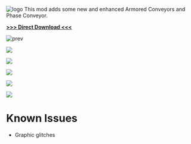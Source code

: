 ![logo](https://raw.githubusercontent.com/Maxwelllondon92/AdvancedLogisticsMod/master/Pics/AdvLog.png)
This mod adds some new and enhanced Armored Conveyors and Phase Conveyor.

**[>>> Direct Download <<<](https://github.com/Maxwelllondon92/AdvancedLogisticsMod/raw/master/AdvLog.zip)**

![prev](https://raw.githubusercontent.com/Maxwelllondon92/AdvancedLogisticsMod/master/Pics/prev.PNG)

![](https://raw.githubusercontent.com/Maxwelllondon92/AdvancedLogisticsMod/master/Pics/conv1.PNG)

![](https://raw.githubusercontent.com/Maxwelllondon92/AdvancedLogisticsMod/master/Pics/conv2.PNG)

![](https://raw.githubusercontent.com/Maxwelllondon92/AdvancedLogisticsMod/master/Pics/conv3.PNG)

![](https://raw.githubusercontent.com/Maxwelllondon92/AdvancedLogisticsMod/master/Pics/conv4.PNG)

![](https://raw.githubusercontent.com/Maxwelllondon92/AdvancedLogisticsMod/master/Pics/epc.PNG)

# Known Issues
* Graphic glitches
